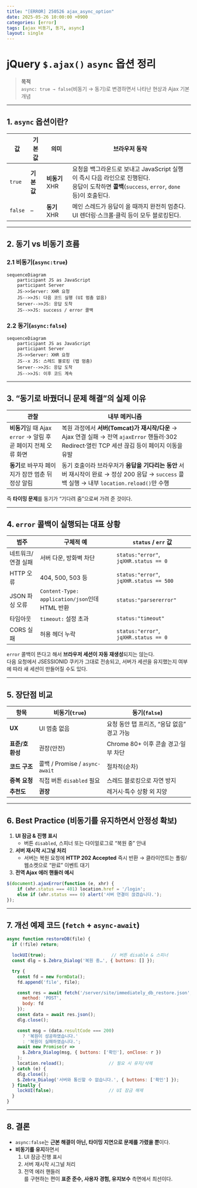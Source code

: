 ```yaml
---
title: "[ERROR] 250526 ajax_async_option"
date: 2025-05-26 10:00:00 +0900
categories: [error]
tags: [ajax 비동기, 동기, async]
layout: single
---
```

# jQuery `$.ajax()` `async` 옵션 정리

> **목적**  
> `async: true → false`(비동기 → 동기)로 변경하면서 나타난 현상과 Ajax 기본 개념

---

## 1. `async` 옵션이란?

| 값 | 기본값 | 의미 | 브라우저 동작 |
| --- | --- | --- | --- |
| `true` | **기본값** | **비동기** XHR | 요청을 백그라운드로 보내고 JavaScript 실행이 즉시 다음 라인으로 진행된다.<br>응답이 도착하면 **콜백**(`success`, `error`, `done` 등)이 호출된다. |
| `false` | – | **동기** XHR | 메인 스레드가 응답이 올 때까지 완전히 멈춘다. UI 렌더링·스크롤·클릭 등이 모두 블로킹된다. |

---

## 2. 동기 vs 비동기 흐름

### 2.1 비동기(`async:true`)

```mermaid
sequenceDiagram
    participant JS as JavaScript
    participant Server
    JS->>Server: XHR 요청
    JS-->>JS: 다음 코드 실행 (UI 멈춤 없음)
    Server-->>JS: 응답 도착
    JS-->>JS: success / error 콜백
```

### 2.2 동기(`async:false`)

```mermaid
sequenceDiagram
    participant JS as JavaScript
    participant Server
    JS->>Server: XHR 요청
    JS--x JS: 스레드 블로킹 (탭 멈춤)
    Server-->>JS: 응답 도착
    JS-->>JS: 이후 코드 계속
```

---

## 3. “동기로 바꿨더니 문제 해결”의 실제 이유

| 관찰 | 내부 메커니즘 |
| --- | --- |
| **비동기**일 때 Ajax `error` → 알림 후 곧 페이지 전체 오류 화면 | 복원 과정에서 **서버(Tomcat)가 재시작/다운** → Ajax 연결 실패 → 전역 `ajaxError` 핸들러·302 Redirect·열린 TCP 세션 끊김 등이 페이지 이동을 유발 |
| **동기**로 바꾸자 페이지가 잠깐 멈춘 뒤 정상 알림 | 동기 호출이라 브라우저가 **응답을 기다리는 동안** 서버 재시작이 완료 → 정상 200 응답 → `success` 콜백 실행 → 내부 `location.reload()`만 수행 |

즉 **타이밍 문제**를 동기가 “기다려 줌”으로써 가려 준 것이다.

---

## 4. `error` 콜백이 실행되는 대표 상황

| 범주 | 구체적 예 | `status` / `err` 값 |
| --- | --- | --- |
| 네트워크/연결 실패 | 서버 다운, 방화벽 차단 | `status:"error"`, `jqXHR.status == 0` |
| HTTP 오류 | 404, 500, 503 등 | `status:"error"`, `jqXHR.status == 500` |
| JSON 파싱 오류 | `Content-Type: application/json`인데 HTML 반환 | `status:"parsererror"` |
| 타임아웃 | `timeout:` 설정 초과 | `status:"timeout"` |
| CORS 실패 | 허용 헤더 누락 | `status:"error"`, `jqXHR.status == 0` |

`error` 콜백이 뜬다고 해서 **브라우저 세션이 자동 재생성**되지는 않는다.  
다음 요청에서 JSESSIONID 쿠키가 그대로 전송되고, 서버가 세션을 유지했는지 여부에 따라 새 세션이 만들어질 수도 있다.

---

## 5. 장단점 비교

| 항목 | 비동기(`true`) | 동기(`false`) |
| --- | --- | --- |
| **UX** | UI 멈춤 없음 | 요청 동안 탭 프리즈, “응답 없음” 경고 가능 |
| **표준/호환성** | 권장(안전) | Chrome 80+ 이후 콘솔 경고·일부 차단 |
| **코드 구조** | 콜백 / Promise / `async-await` | 절차적(순차) |
| **중복 요청** | 직접 버튼 `disabled` 필요 | 스레드 블로킹으로 자연 방지 |
| **추천도** | **권장** | 레거시·특수 상황 외 지양 |

---

## 6. Best Practice (비동기를 유지하면서 안정성 확보)

1. **UI 잠금 & 진행 표시**  
   - 버튼 `disabled`, 스피너 또는 다이얼로그로 “복원 중” 안내
2. **서버 재시작 시그널 처리**  
   - 서버는 복원 요청에 **HTTP 202 Accepted** 즉시 반환 → 클라이언트는 폴링/웹소켓으로 “완료” 이벤트 대기
3. **전역 Ajax 에러 핸들러 예시**

```javascript
$(document).ajaxError(function (e, xhr) {
    if (xhr.status === 401) location.href = '/login';
    else if (xhr.status === 0) alert('서버 연결이 끊겼습니다.');
});
```

---

## 7. 개선 예제 코드 (`fetch` + `async-await`)

```javascript
async function restoreDB(file) {
  if (!file) return;

  lockUI(true);                         // 버튼 disable & 스피너
  const dlg = $.Zebra_Dialog('복원 중…', { buttons: [] });

  try {
    const fd = new FormData();
    fd.append('file', file);

    const res = await fetch('/server/site/immediately_db_restore.json', {
      method: 'POST',
      body: fd
    });
    const data = await res.json();
    dlg.close();

    const msg = (data.resultCode === 200)
      ? '복원이 성공하였습니다.'
      : '복원이 실패하였습니다.';
    await new Promise(r =>
      $.Zebra_Dialog(msg, { buttons: ['확인'], onClose: r })
    );
    location.reload();                 // 필요 시 유지/삭제
  } catch (e) {
    dlg.close();
    $.Zebra_Dialog('서버와 통신할 수 없습니다.', { buttons: ['확인'] });
  } finally {
    lockUI(false);                     // UI 잠금 해제
  }
}
```

---

## 8. 결론

- `async:false`는 **근본 해결이 아닌, 타이밍 지연으로 문제를 가렸을 뿐**이다.  
- **비동기를 유지**하면서  
  1. UI 잠금·진행 표시  
  2. 서버 재시작 시그널 처리  
  3. 전역 에러 핸들러  
  를 구현하는 편이 **표준 준수, 사용자 경험, 유지보수** 측면에서 최선이다.
